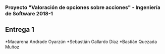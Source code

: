 ### Proyecto "Valoración de opciones sobre acciones" - Ingeniería de Software 2018-1
## Entrega 1

*Macarena Andrade Oyarzún
*Sebastián Gallardo Díaz
*Bastián Quezada Muñoz
